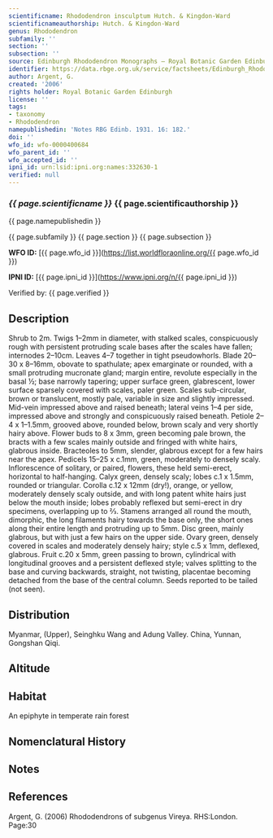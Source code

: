 ```yaml
---
scientificname: Rhododendron insculptum Hutch. & Kingdon-Ward
scientificnameauthorship: Hutch. & Kingdon-Ward
genus: Rhododendron
subfamily: ''
section: ''
subsection: ''
source: Edinburgh Rhododendron Monographs – Royal Botanic Garden Edinburgh
identifier: https://data.rbge.org.uk/service/factsheets/Edinburgh_Rhododendron_Monographs.xhtml
author: Argent, G.
created: '2006'
rights holder: Royal Botanic Garden Edinburgh
license: ''
tags:
- taxonomy
- Rhododendron
namepublishedin: 'Notes RBG Edinb. 1931. 16: 182.'
doi: ''
wfo_id: wfo-0000400684
wfo_parent_id: ''
wfo_accepted_id: ''
ipni_id: urn:lsid:ipni.org:names:332630-1
verified: null
---
```

### _{{ page.scientificname }}_ {{ page.scientificauthorship }}
 {{ page.namepublishedin }}

{{ page.subfamily }} {{ page.section }} {{ page.subsection }}

**WFO ID:** [{{ page.wfo_id }}](https://list.worldfloraonline.org/{{ page.wfo_id }})

**IPNI ID:** [{{ page.ipni_id }}](https://www.ipni.org/n/{{ page.ipni_id }})

Verified by: {{ page.verified }}



## Description
Shrub to 2m. Twigs 1–2mm in diameter, with stalked scales, conspicuously rough with persistent protruding scale bases after the scales have fallen; internodes 2–10cm. Leaves 4–7 together in tight pseudowhorls. Blade 20–30 x 8–16mm, obovate to spathulate; apex emarginate or rounded, with a small protruding mucronate gland; margin entire, revolute especially in the basal ½; base narrowly tapering; upper surface green, glabrescent, lower surface sparsely covered with scales, paler green. Scales sub-circular, brown or translucent, mostly pale, variable in size and slightly impressed. Mid-vein impressed above and raised beneath; lateral veins 1–4 per side, impressed above and strongly and conspicuously raised beneath. Petiole 2–4 x 1–1.5mm, grooved above, rounded below, brown scaly and very shortly hairy above. Flower buds to 8 x 3mm, green becoming pale brown, the bracts with a few scales mainly outside and fringed with white hairs, glabrous inside. Bracteoles to 5mm, slender, glabrous except for a few hairs near the apex. Pedicels 15–25 x c.1mm, green, moderately to densely scaly. Inflorescence of solitary, or paired, flowers, these held semi-erect, horizontal to half-hanging. Calyx green, densely scaly; lobes c.1 x 1.5mm, rounded or triangular. Corolla c.12 x 12mm (dry!), orange, or yellow, moderately densely scaly outside, and with long patent white hairs just below the mouth inside; lobes probably reflexed but semi-erect in dry specimens, overlapping up to 2⁄3. Stamens arranged all round the mouth, dimorphic, the long filaments hairy towards the base only, the short ones along their entire length and protruding up to 5mm. Disc green, mainly glabrous, but with just a few hairs on the upper side. Ovary green, densely covered in scales and moderately densely hairy; style c.5 x 1mm, deflexed, glabrous. Fruit c.20 x 5mm, green passing to brown, cylindrical with longitudinal grooves and a persistent deflexed style; valves splitting to the base and curving backwards, straight, not twisting, placentae becoming detached from the base of the central column. Seeds reported to be tailed (not seen).

## Distribution
Myanmar, (Upper), Seinghku Wang and Adung Valley. China, Yunnan, Gongshan Qiqi.

## Altitude


## Habitat
An epiphyte in temperate rain forest

## Nomenclatural History

                       
## Notes


## References

Argent, G. (2006) Rhododendrons of subgenus Vireya. RHS:London. Page:30
